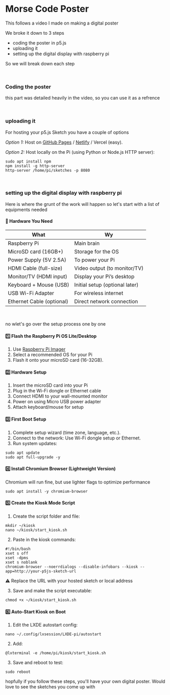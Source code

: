 # Morse Code Poster
This follows a video I made on making a digital poster 

We broke it down to 3 steps 
- coding the poster in p5.js
- uploading it
- setting up the digital display with raspberry pi

So we will break down each step 

<br>

### Coding the poster 
this part was detailed heavily in the video, so you can use it as a refrence 

<br>

### uploading it 
For hosting your p5.js Sketch you have a couple of options
	
 _Option 1:_ Host on [GitHub Pages](https://docs.github.com/en/pages/quickstart) / [Netlify](https://www.netlify.com/blog/2016/09/29/a-step-by-step-guide-deploying-on-netlify/) / Vercel (easy).

 _Option 2:_ Host locally on the Pi (using Python or Node.js HTTP server):
 ```
sudo apt install npm
npm install -g http-server
http-server /home/pi/sketches -p 8080
```

<br>

### setting up the digital display with raspberry pi 
Here is where the grunt of the work will happen so let's start with a list of equipments needed 

#### 🧰 Hardware You Need
| What    | Wy |
| -------- | ------- |
| Raspberry Pi   | Main brain    |
| MicroSD card (16GB+) | Storage for the OS     |
| Power Supply (5V 2.5A)    | To power your Pi  |
| HDMI Cable (full-size)  | Video output (to monitor/TV)   |
| Monitor/TV (HDMI input) | Display your Pi’s desktop     |
| Keyboard + Mouse (USB)    | Initial setup (optional later)    |
| USB Wi-Fi Adapter  | For wireless internet   |
| Ethernet Cable (optional) | Direct network connection    |


<br>

no wlet's go over the setup process one by one

#### 1️⃣ Flash the Raspberry Pi OS Lite/Desktop
1. Use [Raspberry Pi Imager](https://www.raspberrypi.com/software/)
2. Select a recommended OS for your Pi
3. Flash it onto your microSD card (16-32GB).

#### 2️⃣ Hardware Setup
1.	Insert the microSD card into your Pi
2.	Plug in the Wi-Fi dongle or Ethernet cable
3.	Connect HDMI to your wall-mounted monitor
4.	Power on using Micro USB power adapter
5.	Attach keyboard/mouse for setup

#### 3️⃣ First Boot Setup
1.	Complete setup wizard (time zone, language, etc.).
2.	Connect to the network: Use Wi-Fi dongle setup or Ethernet.
3.	Run system updates:
   ```
sudo apt update
sudo apt full-upgrade -y
```

#### 4️⃣ Install Chromium Browser (Lightweight Version)
Chromium will run fine, but use lighter flags to optimize performance
```
sudo apt install -y chromium-browser
```

#### 5️⃣ Create the Kiosk Mode Script
1.	Create the script folder and file:
```
mkdir ~/kiosk
nano ~/kiosk/start_kiosk.sh
```

2.	Paste in the kiosk commands:
```
#!/bin/bash
xset s off
xset -dpms
xset s noblank
chromium-browser --noerrdialogs --disable-infobars --kiosk --app=http://your-p5js-sketch-url
```
⚠️ Replace the URL with your hosted sketch or local address

3.	Save and make the script executable:
```
chmod +x ~/kiosk/start_kiosk.sh
```

#### 6️⃣ Auto-Start Kiosk on Boot
1.	Edit the LXDE autostart config:
```
nano ~/.config/lxsession/LXDE-pi/autostart
```

2.	Add:
```
@lxterminal -e /home/pi/kiosk/start_kiosk.sh
```

3.	Save and reboot to test:
```
sudo reboot
```

hopfully if you follow these steps, you'll have your own digital poster.
Would love to see the sketches you come up with 
